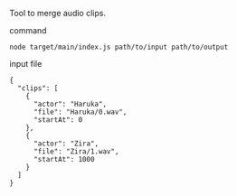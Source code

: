 
Tool to merge audio clips.

command
```
node target/main/index.js path/to/input path/to/output
```

input file
```
{
  "clips": [
    {
      "actor": "Haruka",
      "file": "Haruka/0.wav",
      "startAt": 0
    },
    {
      "actor": "Zira",
      "file": "Zira/1.wav",
      "startAt": 1000
    }
  ]
}
```
